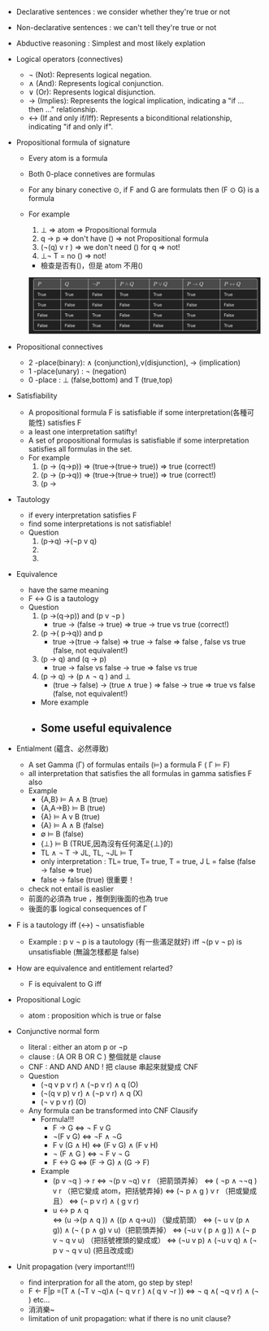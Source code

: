 - Declarative sentences : we consider whether they're true or not
- Non-declarative sentences : we can't tell they're true or not

- Abductive reasoning : Simplest and most likely explation
- Logical operators (connectives)

  - ¬ (Not): Represents logical negation.
  - ∧ (And): Represents logical conjunction.
  - ∨ (Or): Represents logical disjunction.
  - → (Implies): Represents the logical implication, indicating a "if ... then ..." relationship.
  - ↔ (If and only if/Iff): Represents a biconditional relationship, indicating "if and only if".

- Propositional formula of signature

  - Every atom is a formula
  - Both 0-place connetives are formulas
  - For any binary conective ⊙, if F and G are formulats then (F ⊙ G) is a formula
  - For example

    1.  ⊥ => atom => Propositional formula
    2.  q -> p => don't have () => not Propositional formula
    3.  (¬(q) v r ) => we don't need () for q => not!
    4.  ⊥¬ T = no () => not!

    - 檢查是否有()，但是 atom 不用()

    ![alt text](table.png)

- Propositional connectives

  - 2 -place(binary): ∧ (conjunction),v(disjunction), → (implication)
  - 1 -place(unary) : ¬ (negation)
  - 0 -place : ⊥ (false,bottom) and T (true,top)

- Satisfiability

  - A propositional formula F is satisfiable if some interpretation(各種可能性) satisfies F
  - a least one interpretation satifty!
  - A set of propositional formulas is satisfiable if some interpretation satisfies all formulas in the set.
  - For example
    1. (p -> (q->p)) => (true->(true-> true)) => true (correct!)
    2. (p -> (p->q)) => (true->(true-> true)) => true (correct!)
    3. (p ->

- Tautology

  - if every interpretation satisfies F
  - find some interpretations is not satisfiable!
  - Question
    1. (p->q) ->(¬p v q)
    2.
    3.

- Equivalence

  - have the same meaning
  - F ↔ G is a tautology
  - Question
    1. (p ->(q->p)) and (p v ¬p )
       - true -> (false -> true) => true -> true vs true (correct!)
    2. (p ->( p->q)) and p
       - true ->(true -> false) => true -> false => false , false vs true (false, not equivalent!)
    3. (p -> q) and (q -> p)
       - true -> false vs false -> true => false vs true
    4. (p -> q) -> (p ∧ ¬ q ) and ⊥
       - (true -> false) -> (true ∧ true ) => false -> true => true vs false (false, not equivalent!)
    - More example
    - ## Some useful equivalence

- Entialment (蘊含、必然導致)

  - A set Gamma (Γ) of formulas entails (⊨) a formula F ( Γ ⊨ F)
  - all interpretation that satisfies the all formulas in gamma satisfies F also
  - Example
    - {A,B} ⊨ A ∧ B (true)
    - {A,A->B} ⊨ B (true)
    - {A} ⊨ A v B (true)
    - {A} ⊨ A ∧ B (false)
    - ∅ ⊨ B (false)
    - {⊥} ⊨ B (TRUE,因為沒有任何滿足{⊥}的)
    - TL ∧ ¬ T -> JL, TL, ¬JL ⊨ T
    - only interpretation : TL= true, T= true, T = true, J L = false (false -> false => true)
    - false -> false (true) 很重要！
  - check not entail is easlier
  - 前面的必須為 true ，推倒到後面的也為 true
  - 後面的事 logical consequences of Γ

- F is a tautology iff (<->) ¬ unsatisfiable

  - Example : p v ¬ p is a tautology (有一些滿足就好) iff ¬(p v ¬ p) is unsatisfiable (無論怎樣都是 false)

- How are equivalence and entitlement relarted?
  - F is equivalent to G iff
- Propositional Logic
  - atom : proposition which is true or false
- Conjunctive normal form
  - literal : either an atom p or ¬p
  - clause : (A OR B OR C ) 整個就是 clause
  - CNF : AND AND AND ! 把 clause 串起來就變成 CNF
  - Question
    - (¬q v p v r) ∧ (¬p v r) ∧ q (O)
    - (¬(q v p) v r) ∧ (¬p v r) ∧ q (X)
    - (¬ v p v r) (O)
  - Any formula can be transformed into CNF Clausify
    - Formula!!!
      - F -> G <=> ¬ F v G
      - ¬(F v G) <=> ¬F ∧ ¬G
      - F v (G ∧ H) <=> (F v G) ∧ (F v H)
      - ¬ (F ∧ G ) <=> ¬ F v ¬ G
      - F <-> G <=> (F -> G) ∧ (G -> F)
    - Example
      - (p v ¬q ) -> r
        <=> ¬(p v ¬q) v r （把箭頭弄掉）
        <=> ( ¬p ∧ ¬¬q ) v r （把它變成 atom，把括號弄掉)
        <=> (¬ p ∧ g ) v r （把或變成且）
        <=> (¬ p v r) ∧ ( g v r)
      - u <-> p ∧ q  
        <=> (u ->(p ∧ q )) ∧ ((p ∧ q->u)) （變成箭頭）
        <=> (¬ u v (p ∧ g)) ∧ (¬ ( p ∧ g) v u)（把箭頭弄掉）
        <=> (¬u v ( p ∧ g )) ∧ (¬ p v ¬ q v u) （把括號裡頭的變成或）
        <=> (¬u v p) ∧ (¬u v q) ∧ (¬ p v ¬ q v u) (把且改成或)
- Unit propagation (very important!!!)
  - find interpration for all the atom, go step by step!
  - F <- F|p =(T ∧ (¬T v ¬q)∧ (¬ q v r ) ∧( q v ¬r ))
    <=> ¬ q ∧( ¬q v r) ∧ (¬ ) etc...
  - 消消樂~
  - limitation of unit propagation: what if there is no unit clause?
